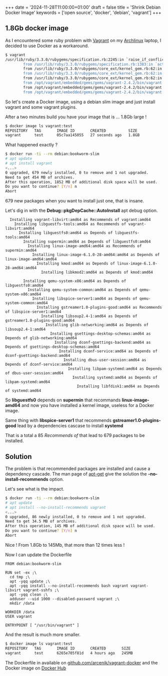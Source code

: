 +++
date = '2024-11-28T11:00:00+01:00'
draft = false
title = 'Shrink Debian Docker Image'
keywords = ['open source', 'docker', 'debian', 'vagrant']
+++

## 1.8Gb docker image

As I encountered some ruby problem with [Vagrant](https://www.vagrantup.com/) on my [Archlinux](https://archlinux.org/)
laptop, I decided to use Docker as a workaround. 

```sh
$ vagrant
/usr/lib/ruby/3.3.0/rubygems/specification.rb:2245:in `raise_if_conflicts': Unable to activate vagrant_cloud-3.1.1, because rexml-3.3.2 conflicts with rexml (~> 3.2.5) (Gem::ConflictError)
        from /usr/lib/ruby/3.3.0/rubygems/specification.rb:1383:in `activate'
        from /usr/lib/ruby/3.3.0/rubygems/core_ext/kernel_gem.rb:62:in `block in gem'
        from /usr/lib/ruby/3.3.0/rubygems/core_ext/kernel_gem.rb:62:in `synchronize'
        from /usr/lib/ruby/3.3.0/rubygems/core_ext/kernel_gem.rb:62:in `gem'
        from /opt/vagrant/embedded/gems/gems/vagrant-2.4.2/bin/vagrant:17:in `block in <main>'
        from /opt/vagrant/embedded/gems/gems/vagrant-2.4.2/bin/vagrant:16:in `each'
        from /opt/vagrant/embedded/gems/gems/vagrant-2.4.2/bin/vagrant:16:in `<main>'
```

So let's create a Docker image, using a debian slim image and just install vagrant and some vagrant plugins.

<!--more-->

After a two minutes build you have your image that is ... 1.8Gb large !

```sh
$ docker image ls vagrant:test
REPOSITORY   TAG       IMAGE ID       CREATED          SIZE
vagrant      test      05c7aa145055   27 seconds ago   1.8GB
```

What happened exactly ?

```sh
$ docker run -ti --rm debian:bookworm-slim
# apt update
# apt install vagrant
<...>
0 upgraded, 679 newly installed, 0 to remove and 1 not upgraded.
Need to get 454 MB of archives.
After this operation, 1852 MB of additional disk space will be used.
Do you want to continue? [Y/n] n
Abort
```

679 new packages when you want to install just one, that is insane. 

Let's dig in with the **Debug::pkgDepCache::AutoInstall** apt debug option.

```text
  Installing vagrant-libvirt:amd64 as Recommends of vagrant:amd64
    Installing libguestfs-tools:amd64 as Recommends of vagrant-libvirt:amd64
      Installing libguestfs0:amd64 as Depends of libguestfs-tools:amd64
        Installing supermin:amd64 as Depends of libguestfs0:amd64
          Installing linux-image-amd64:amd64 as Recommends of supermin:amd64
            Installing linux-image-6.1.0-28-amd64:amd64 as Depends of linux-image-amd64:amd64
              Installing kmod:amd64 as Depends of linux-image-6.1.0-28-amd64:amd64
                Installing libkmod2:amd64 as Depends of kmod:amd64

        Installing qemu-system-x86:amd64 as Depends of libguestfs0:amd64
          Installing qemu-system-common:amd64 as Depends of qemu-system-x86:amd64
            Installing libspice-server1:amd64 as Depends of qemu-system-common:amd64
              Installing gstreamer1.0-plugins-good:amd64 as Recommends of libspice-server1:amd64
                Installing libsoup2.4-1:amd64 as Depends of gstreamer1.0-plugins-good:amd64
                  Installing glib-networking:amd64 as Depends of libsoup2.4-1:amd64
                    Installing gsettings-desktop-schemas:amd64 as Depends of glib-networking:amd64
                      Installing dconf-gsettings-backend:amd64 as Depends of gsettings-desktop-schemas:amd64
                        Installing dconf-service:amd64 as Depends of dconf-gsettings-backend:amd64
                          Installing dbus-user-session:amd64 as Depends of dconf-service:amd64
                            Installing libpam-systemd:amd64 as Depends of dbus-user-session:amd64
                              Installing systemd:amd64 as Depends of libpam-systemd:amd64
                                Installing libfdisk1:amd64 as Depends of systemd:amd64
```

So **libguestfs0** depends on **supermin** that recommands **linux-image-amd64** and now you have installed a kernel image, useless for a Docker image.

Same thing with **libspice-server1** that recommends **gstreamer1.0-plugins-good** lead by a dependencies cascase to install **systemd**

That is a total a 85 *Recommends of* that lead to 679 packages to be installed.

## Solution

The problem is that recommended packages are installed and cause a dependency cascade. The man page of [apt-get](https://manpages.debian.org/bookworm/apt/apt-get.8.en.html) give the solution the **-no-install-recommends** option.

Let's see what is the impact.

```sh
$ docker run -ti --rm debian:bookworm-slim
# apt update
# apt install --no-install-recommends vagrant
<...>
0 upgraded, 86 newly installed, 0 to remove and 1 not upgraded.
Need to get 34.5 MB of archives.
After this operation, 145 MB of additional disk space will be used.
Do you want to continue? [Y/n] n
Abort
```

Nice ! From 1.8Gb to 145Mb, that more than 12 times less !

Now I can update the Dockerfile

```docker
FROM debian:bookworm-slim

RUN set -ex ;\
  cd tmp ;\
  apt -yqq update ;\
  apt -yqq install --no-install-recommends bash vagrant vagrant-libvirt vagrant-sshfs ;\
  apt -yqq clean ;\
  adduser --uid 1000 --disabled-password vagrant ;\
  mkdir /data

WORKDIR /data
USER vagrant

ENTRYPOINT [ "/usr/bin/vagrant" ]
```

And the result is much more smaller.

```sh
$ docker image ls vagrant:test
REPOSITORY   TAG       IMAGE ID       CREATED       SIZE
vagrant      test      6265e705f81d   4 hours ago   245MB
```

The Dockerfile in available on [github.com/arcenik/vagrant-docker](https://github.com/arcenik/vagrant-docker)
and the Docker image on [Docker Hub](https://hub.docker.com/repository/docker/francois75/vagrant/general)
